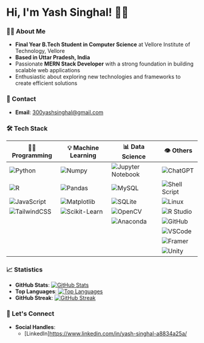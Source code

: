 

<!--
**YashSinghal1512/YashSinghal1512** is a ✨ _special_ ✨ repository because its `README.md` (this file) appears on your GitHub profile.

Here are some ideas to get you started:

- 🔭 I’m currently working on ...
- 🌱 I’m currently learning ...
- 👯 I’m looking to collaborate on ...
- 🤔 I’m looking for help with ...
- 💬 Ask me about ...
- 📫 How to reach me: ...
- 😄 Pronouns: ...
- ⚡ Fun fact: ...
-->
# Hi, I'm Yash Singhal! 🙋‍♂️

### 👨‍🎓 About Me
- **Final Year B.Tech Student in Computer Science** at Vellore Institute of Technology, Vellore
- **Based in Uttar Pradesh, India**
- Passionate **MERN Stack Developer** with a strong foundation in building scalable web applications
- Enthusiastic about exploring new technologies and frameworks to create efficient solutions

### 📧 Contact
- **Email**: 300yashsinghal@gmail.com

### 🛠️ Tech Stack

| 👩‍💻 **Programming**               | 💡 **Machine Learning**          | 📊 **Data Science**              | 👁️ **Others**                    |
|-----------------------------------|----------------------------------|---------------------------------|----------------------------------|
| ![Python](https://img.shields.io/badge/-Python-blue)          | ![Numpy](https://img.shields.io/badge/-Numpy-blue)           | ![Jupyter Notebook](https://img.shields.io/badge/-Jupyter%20Notebook-orange) | ![ChatGPT](https://img.shields.io/badge/-ChatGPT-lightgrey) |
| ![R](https://img.shields.io/badge/-R-blue)                    | ![Pandas](https://img.shields.io/badge/-Pandas-blue)         | ![MySQL](https://img.shields.io/badge/-MySQL-blue)          | ![Shell Script](https://img.shields.io/badge/-Shell%20Script-lightgrey) |
| ![JavaScript](https://img.shields.io/badge/-JavaScript-yellow) | ![Matplotlib](https://img.shields.io/badge/-Matplotlib-blue)  | ![SQLite](https://img.shields.io/badge/-SQLite-blue)        | ![Linux](https://img.shields.io/badge/-Linux-lightgrey)   |
| ![TailwindCSS](https://img.shields.io/badge/-TailwindCSS-blue) | ![Scikit-Learn](https://img.shields.io/badge/-Scikit-Learn-blue) | ![OpenCV](https://img.shields.io/badge/-OpenCV-blue)        | ![R Studio](https://img.shields.io/badge/-R%20Studio-lightgrey) |
|                                   |                                  | ![Anaconda](https://img.shields.io/badge/-Anaconda-blue)      | ![GitHub](https://img.shields.io/badge/-GitHub-lightgrey)  |
|                                   |                                  |                                 | ![VSCode](https://img.shields.io/badge/-VSCode-lightgrey) |
|                                   |                                  |                                 | ![Framer](https://img.shields.io/badge/-Framer-lightgrey) |
|                                   |                                  |                                 | ![Unity](https://img.shields.io/badge/-Unity-lightgrey)   |



### 📈 Statistics
- **GitHub Stats**: [![GitHub Stats](https://github-readme-stats.vercel.app/api?username=your-username&show_icons=true&count_private=true&hide=prs&theme=radical)](https://github.com/your-username)
- **Top Languages**: [![Top Languages](https://github-readme-stats.vercel.app/api/top-langs/?username=your-username&layout=compact&theme=radical)](https://github.com/your-username)
- **GitHub Streak**: [![GitHub Streak](https://streak-stats.demolab.com/?user=your-username&theme=radical)](https://github.com/your-username)

### 🤝 Let's Connect
- **Social Handles**:
  - [LinkedIn]https://www.linkedin.com/in/yash-singhal-a8834a25a/


